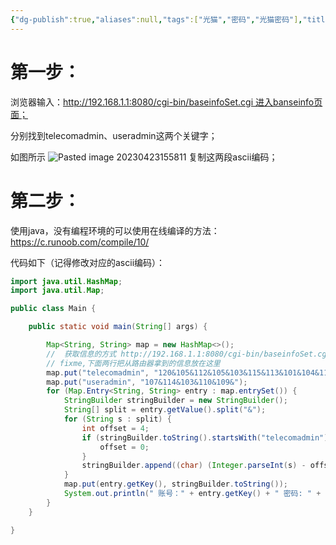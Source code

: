 ```yaml
---
{"dg-publish":true,"aliases":null,"tags":["光猫","密码","光猫密码"],"title":"联通光猫超级密码获取","permalink":"/cangku1/0201-gaojibiji/光猫/联通光猫/联通光猫超级密码获取/","dgPassFrontmatter":true,"noteIcon":""}
---
```


# 第一步：

浏览器输入：http://192.168.1.1:8080/cgi-bin/baseinfoSet.cgi 进入banseinfo页面；

分别找到telecomadmin、useradmin这两个关键字；

如图所示
![Pasted image 20230423155811](https://552210.xyz:1002/i/2023/04/27/644a59efe435a.png)
复制这两段ascii编码；


# 第二步：

使用java，没有编程环境的可以使用在线编译的方法：https://c.runoob.com/compile/10/

代码如下（记得修改对应的ascii编码）：
```java
import java.util.HashMap;
import java.util.Map;

public class Main {

	public static void main(String[] args) {

        Map<String, String> map = new HashMap<>();
        //  获取信息的方式 http://192.168.1.1:8080/cgi-bin/baseinfoSet.cgi
        // fixme,下面两行把从路由器拿到的信息放在这里
        map.put("telecomadmin", "120&105&112&105&103&115&113&101&104&113&109&114&50&52&57&50&53&51&48&55&");
        map.put("useradmin", "107&114&103&110&109&");
        for (Map.Entry<String, String> entry : map.entrySet()) {
            StringBuilder stringBuilder = new StringBuilder();
            String[] split = entry.getValue().split("&");
            for (String s : split) {
                int offset = 4;
                if (stringBuilder.toString().startsWith("telecomadmin")) {
                    offset = 0;
                }
                stringBuilder.append((char) (Integer.parseInt(s) - offset));
            }
            map.put(entry.getKey(), stringBuilder.toString());
            System.out.println(" 账号：" + entry.getKey() + " 密码: " + entry.getValue());
        }
    }

}
```

